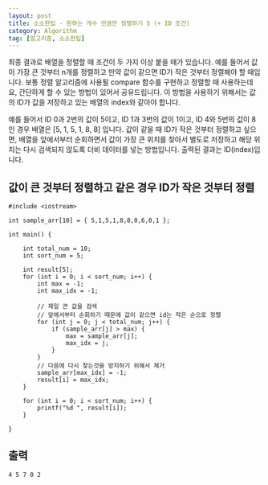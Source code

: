 ```yaml
---
layout: post
title: 소소한팁 - 원하는 개수 만큼만 정렬하기 5 (+ ID 조건)
category: Algorithm
tag: [알고리즘, 소소한팁]
---
```


최종 결과로 배열을 정렬할 때 조건이 두 가지 이상 붙을 때가 있습니다. 예를 들어서 값이 가장 큰 것부터 n개를 정렬하고 만약 값이 같으면 ID가 작은 것부터 정렬해야 할 때입니다. 보통 정렬 알고리즘에 사용될 compare 함수를 구현하고 정렬할 때 사용하는데요, 간단하게 할 수 있는 방법이 있어서 공유드립니다. 이 방법을 사용하기 위해서는 값의 ID가 값을 저장하고 있는 배열의 index와 같아야 합니다.

<div class="message">
예를 들어서 ID 0과 2번의 값이 5이고, ID 1과 3번의 값이 1이고, ID 4와 5번의 값이 8인 경우 배열은 [5, 1, 5, 1, 8, 8] 입니다. 값이 같을 때 ID가 작은 것부터 정렬하고 싶으면, 배열을 앞에서부터 순회하면서 값이 가장 큰 위치를 찾아서 별도로 저장하고 해당 위치는 다시 검색되지 않도록 더비 데이터를 넣는 방법입니다. 출력된 결과는 ID(index)입니다.
</div>

## 값이 큰 것부터 정렬하고 같은 경우 ID가 작은 것부터 정렬
```
#include <iostream>

int sample_arr[10] = { 5,1,5,1,8,8,0,6,0,1 };

int main() {

	int total_num = 10;
	int sort_num = 5;

	int result[5];
	for (int i = 0; i < sort_num; i++) {
		int max = -1;
		int max_idx = -1;
		
		// 제일 큰 값을 검색
		// 앞에서부터 순회하기 때문에 값이 같으면 id는 작은 순으로 정렬
		for (int j = 0; j < total_num; j++) {
			if (sample_arr[j] > max) {
				max = sample_arr[j];
				max_idx = j;
			}
		}
		// 다음에 다시 찾는것을 방지하기 위해서 제거
		sample_arr[max_idx] = -1;
		result[i] = max_idx;
	}

	for (int i = 0; i < sort_num; i++) {
		printf("%d ", result[i]);
	}

}
```

## 출력
```
4 5 7 0 2
```